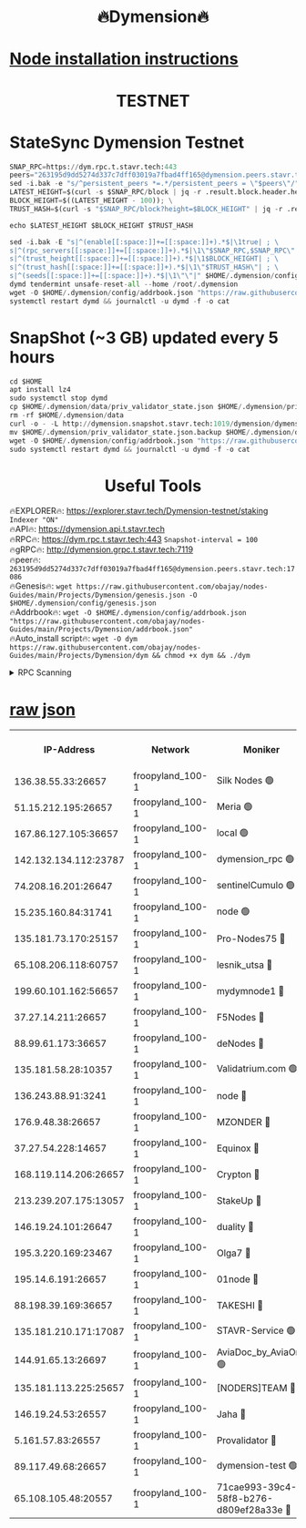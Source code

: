 <h1 align="center"> 🔥Dymension🔥</h1>

[Node installation instructions](https://github.com/obajay/nodes-Guides/tree/main/Projects/Dymension)
=

<h1 align="center"> TESTNET</h1>

# StateSync Dymension Testnet
```python
SNAP_RPC=https://dym.rpc.t.stavr.tech:443
peers="263195d9dd5274d337c7dff03019a7fbad4ff165@dymension.peers.stavr.tech:17086"
sed -i.bak -e "s/^persistent_peers *=.*/persistent_peers = \"$peers\"/" $HOME/.dymension/config/config.toml
LATEST_HEIGHT=$(curl -s $SNAP_RPC/block | jq -r .result.block.header.height); \
BLOCK_HEIGHT=$((LATEST_HEIGHT - 100)); \
TRUST_HASH=$(curl -s "$SNAP_RPC/block?height=$BLOCK_HEIGHT" | jq -r .result.block_id.hash)

echo $LATEST_HEIGHT $BLOCK_HEIGHT $TRUST_HASH

sed -i.bak -E "s|^(enable[[:space:]]+=[[:space:]]+).*$|\1true| ; \
s|^(rpc_servers[[:space:]]+=[[:space:]]+).*$|\1\"$SNAP_RPC,$SNAP_RPC\"| ; \
s|^(trust_height[[:space:]]+=[[:space:]]+).*$|\1$BLOCK_HEIGHT| ; \
s|^(trust_hash[[:space:]]+=[[:space:]]+).*$|\1\"$TRUST_HASH\"| ; \
s|^(seeds[[:space:]]+=[[:space:]]+).*$|\1\"\"|" $HOME/.dymension/config/config.toml
dymd tendermint unsafe-reset-all --home /root/.dymension
wget -O $HOME/.dymension/config/addrbook.json "https://raw.githubusercontent.com/obajay/nodes-Guides/main/Projects/Dymension/addrbook.json"
systemctl restart dymd && journalctl -u dymd -f -o cat

```
# SnapShot (~3 GB) updated every 5 hours
```python
cd $HOME
apt install lz4
sudo systemctl stop dymd
cp $HOME/.dymension/data/priv_validator_state.json $HOME/.dymension/priv_validator_state.json.backup
rm -rf $HOME/.dymension/data
curl -o - -L http://dymension.snapshot.stavr.tech:1019/dymension/dymension-snap.tar.lz4 | lz4 -c -d - | tar -x -C $HOME/.dymension --strip-components 2
mv $HOME/.dymension/priv_validator_state.json.backup $HOME/.dymension/data/priv_validator_state.json
wget -O $HOME/.dymension/config/addrbook.json "https://raw.githubusercontent.com/obajay/nodes-Guides/main/Projects/Dymension/addrbook.json"
sudo systemctl restart dymd && journalctl -u dymd -f -o cat
```

 <h1 align="center"> Useful Tools</h1>

🔥EXPLORER🔥:     https://explorer.stavr.tech/Dymension-testnet/staking        `Indexer "ON"` \
🔥API🔥:          https://dymension.api.t.stavr.tech \
🔥RPC🔥:          https://dym.rpc.t.stavr.tech:443                  `Snapshot-interval = 100` \
🔥gRPC🔥:         http://dymension.grpc.t.stavr.tech:7119 \
🔥peer🔥:         `263195d9dd5274d337c7dff03019a7fbad4ff165@dymension.peers.stavr.tech:17086` \
🔥Genesis🔥:     ```wget https://raw.githubusercontent.com/obajay/nodes-Guides/main/Projects/Dymension/genesis.json -O $HOME/.dymension/config/genesis.json``` \
🔥Addrbook🔥:    ```wget -O $HOME/.dymension/config/addrbook.json "https://raw.githubusercontent.com/obajay/nodes-Guides/main/Projects/Dymension/addrbook.json"``` \
🔥Auto_install script🔥: ```wget -O dym https://raw.githubusercontent.com/obajay/nodes-Guides/main/Projects/Dymension/dym && chmod +x dym && ./dym```

<details>
<summary>RPC Scanning</summary>

<h2 align="center"> We scan nodes in real time every 4 hours. And we provide the final result of RPC endpoints.
We cannot influence the operation of these nodes in any way. </h2>


```python
If Voting Power is higher than 0 --> then the Node is a validator of the network and may be subject to attack and be a potential threat to the chain.
```
```python
We marked such validators with a red symbol
```

</details>

[raw json](https://rpc-check.dymt.stavr.tech/dymt/rpc-dymt-result.json)
=


<table><tr><th>IP-Address</th><th>Network</th><th>Moniker</th><th>Latest Block Height</th><th>Earliest Block Height</th><th>Catching Up</th><th>Tx Index</th><th>Voting Power</th><th>Scan Time</th></tr><tr><td>136.38.55.33:26657</td><td>froopyland_100-1</td><td>Silk Nodes 🟢</td><td>1751040</td><td>1</td><td>False</td><td>on</td><td>0</td><td>2023-12-20T07:09:57.386815271UTC</td></tr><tr><td>51.15.212.195:26657</td><td>froopyland_100-1</td><td>Meria 🟢</td><td>1651535</td><td>1238063</td><td>False</td><td>on</td><td>0</td><td>2023-12-20T07:09:01.202171556UTC</td></tr><tr><td>167.86.127.105:36657</td><td>froopyland_100-1</td><td>local 🟢</td><td>1651535</td><td>1318001</td><td>False</td><td>off</td><td>0</td><td>2023-12-20T07:09:56.440893936UTC</td></tr><tr><td>142.132.134.112:23787</td><td>froopyland_100-1</td><td>dymension_rpc 🟢</td><td>1751039</td><td>1649923</td><td>False</td><td>on</td><td>0</td><td>2023-12-20T07:09:33.395506106UTC</td></tr><tr><td>74.208.16.201:26647</td><td>froopyland_100-1</td><td>sentinelCumulo 🟢</td><td>1751034</td><td>1652923</td><td>False</td><td>on</td><td>0</td><td>2023-12-20T07:09:02.802138755UTC</td></tr><tr><td>15.235.160.84:31741</td><td>froopyland_100-1</td><td>node 🟢</td><td>1751034</td><td>1652923</td><td>False</td><td>on</td><td>0</td><td>2023-12-20T07:09:03.984503939UTC</td></tr><tr><td>135.181.73.170:25157</td><td>froopyland_100-1</td><td>Pro-Nodes75 🔴</td><td>1751036</td><td>1652923</td><td>False</td><td>on</td><td>1</td><td>2023-12-20T07:09:13.613986173UTC</td></tr><tr><td>65.108.206.118:60757</td><td>froopyland_100-1</td><td>lesnik_utsa 🔴</td><td>1751036</td><td>1652923</td><td>False</td><td>on</td><td>1</td><td>2023-12-20T07:09:18.047739405UTC</td></tr><tr><td>199.60.101.162:56657</td><td>froopyland_100-1</td><td>mydymnode1 🔴</td><td>1751036</td><td>1652923</td><td>False</td><td>off</td><td>2</td><td>2023-12-20T07:09:18.746406602UTC</td></tr><tr><td>37.27.14.211:26657</td><td>froopyland_100-1</td><td>F5Nodes 🔴</td><td>1751039</td><td>1652923</td><td>False</td><td>off</td><td>1</td><td>2023-12-20T07:09:33.800004475UTC</td></tr><tr><td>88.99.61.173:36657</td><td>froopyland_100-1</td><td>deNodes 🔴</td><td>1751041</td><td>1652923</td><td>False</td><td>off</td><td>1</td><td>2023-12-20T07:09:43.209724372UTC</td></tr><tr><td>135.181.58.28:10357</td><td>froopyland_100-1</td><td>Validatrium.com 🟢</td><td>1751041</td><td>1652923</td><td>False</td><td>on</td><td>0</td><td>2023-12-20T07:09:43.584291322UTC</td></tr><tr><td>136.243.88.91:3241</td><td>froopyland_100-1</td><td>node 🔴</td><td>1751041</td><td>1652923</td><td>False</td><td>on</td><td>1</td><td>2023-12-20T07:09:46.750320279UTC</td></tr><tr><td>176.9.48.38:26657</td><td>froopyland_100-1</td><td>MZONDER 🔴</td><td>1751042</td><td>1652923</td><td>False</td><td>on</td><td>1</td><td>2023-12-20T07:09:53.269455955UTC</td></tr><tr><td>37.27.54.228:14657</td><td>froopyland_100-1</td><td>Equinox 🔴</td><td>1751043</td><td>1652923</td><td>False</td><td>on</td><td>1</td><td>2023-12-20T07:09:56.146771250UTC</td></tr><tr><td>168.119.114.206:26657</td><td>froopyland_100-1</td><td>Crypton 🔴</td><td>1751044</td><td>1652923</td><td>False</td><td>off</td><td>1</td><td>2023-12-20T07:10:00.219046678UTC</td></tr><tr><td>213.239.207.175:13057</td><td>froopyland_100-1</td><td>StakeUp 🔴</td><td>1751044</td><td>1652923</td><td>False</td><td>off</td><td>1</td><td>2023-12-20T07:10:05.580495626UTC</td></tr><tr><td>146.19.24.101:26647</td><td>froopyland_100-1</td><td>duality 🔴</td><td>1751039</td><td>1655313</td><td>False</td><td>on</td><td>1</td><td>2023-12-20T07:09:36.637970768UTC</td></tr><tr><td>195.3.220.169:23467</td><td>froopyland_100-1</td><td>Olga7 🔴</td><td>1751042</td><td>1655313</td><td>False</td><td>on</td><td>1</td><td>2023-12-20T07:09:53.723645780UTC</td></tr><tr><td>195.14.6.191:26657</td><td>froopyland_100-1</td><td>01node 🔴</td><td>1751043</td><td>1655732</td><td>False</td><td>on</td><td>1</td><td>2023-12-20T07:09:59.929814087UTC</td></tr><tr><td>88.198.39.169:36657</td><td>froopyland_100-1</td><td>TAKESHI 🔴</td><td>1751034</td><td>1656584</td><td>False</td><td>on</td><td>1</td><td>2023-12-20T07:09:03.085554741UTC</td></tr><tr><td>135.181.210.171:17087</td><td>froopyland_100-1</td><td>STAVR-Service 🟢</td><td>1751035</td><td>1656584</td><td>False</td><td>on</td><td>0</td><td>2023-12-20T07:09:08.592320322UTC</td></tr><tr><td>144.91.65.13:26697</td><td>froopyland_100-1</td><td>AviaDoc_by_AviaOne 🟢</td><td>1751033</td><td>1656584</td><td>False</td><td>on</td><td>0</td><td>2023-12-20T07:09:13.217926011UTC</td></tr><tr><td>135.181.113.225:25657</td><td>froopyland_100-1</td><td>[NODERS]TEAM 🔴</td><td>1751041</td><td>1656584</td><td>False</td><td>on</td><td>1</td><td>2023-12-20T07:09:43.940643271UTC</td></tr><tr><td>146.19.24.53:26557</td><td>froopyland_100-1</td><td>Jaha 🔴</td><td>1751041</td><td>1656584</td><td>False</td><td>off</td><td>1</td><td>2023-12-20T07:09:46.374324671UTC</td></tr><tr><td>5.161.57.83:26557</td><td>froopyland_100-1</td><td>Provalidator 🔴</td><td>1751033</td><td>1723012</td><td>False</td><td>on</td><td>1</td><td>2023-12-20T07:09:01.926495710UTC</td></tr><tr><td>89.117.49.68:26657</td><td>froopyland_100-1</td><td>dymension-test 🟢</td><td>1751044</td><td>1723012</td><td>False</td><td>on</td><td>0</td><td>2023-12-20T07:10:00.536001187UTC</td></tr><tr><td>65.108.105.48:20557</td><td>froopyland_100-1</td><td>71cae993-39c4-58f8-b276-d809ef28a33e 🔴</td><td>1751039</td><td>1742923</td><td>False</td><td>on</td><td>1</td><td>2023-12-20T07:09:34.243768327UTC</td></tr></table>
